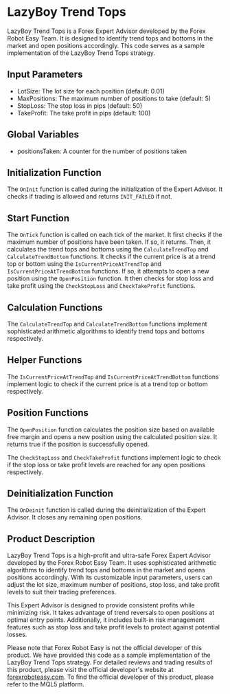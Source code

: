 # LazyBoy Trend Tops

LazyBoy Trend Tops is a Forex Expert Advisor developed by the Forex Robot Easy Team. It is designed to identify trend tops and bottoms in the market and open positions accordingly. This code serves as a sample implementation of the LazyBoy Trend Tops strategy.

## Input Parameters

- LotSize: The lot size for each position (default: 0.01)
- MaxPositions: The maximum number of positions to take (default: 5)
- StopLoss: The stop loss in pips (default: 50)
- TakeProfit: The take profit in pips (default: 100)

## Global Variables

- positionsTaken: A counter for the number of positions taken

## Initialization Function

The `OnInit` function is called during the initialization of the Expert Advisor. It checks if trading is allowed and returns `INIT_FAILED` if not.

## Start Function

The `OnTick` function is called on each tick of the market. It first checks if the maximum number of positions have been taken. If so, it returns. Then, it calculates the trend tops and bottoms using the `CalculateTrendTop` and `CalculateTrendBottom` functions. It checks if the current price is at a trend top or bottom using the `IsCurrentPriceAtTrendTop` and `IsCurrentPriceAtTrendBottom` functions. If so, it attempts to open a new position using the `OpenPosition` function. It then checks for stop loss and take profit using the `CheckStopLoss` and `CheckTakeProfit` functions.

## Calculation Functions

The `CalculateTrendTop` and `CalculateTrendBottom` functions implement sophisticated arithmetic algorithms to identify trend tops and bottoms respectively.

## Helper Functions

The `IsCurrentPriceAtTrendTop` and `IsCurrentPriceAtTrendBottom` functions implement logic to check if the current price is at a trend top or bottom respectively.

## Position Functions

The `OpenPosition` function calculates the position size based on available free margin and opens a new position using the calculated position size. It returns true if the position is successfully opened.

The `CheckStopLoss` and `CheckTakeProfit` functions implement logic to check if the stop loss or take profit levels are reached for any open positions respectively.

## Deinitialization Function

The `OnDeinit` function is called during the deinitialization of the Expert Advisor. It closes any remaining open positions.

## Product Description

LazyBoy Trend Tops is a high-profit and ultra-safe Forex Expert Advisor developed by the Forex Robot Easy Team. It uses sophisticated arithmetic algorithms to identify trend tops and bottoms in the market and opens positions accordingly. With its customizable input parameters, users can adjust the lot size, maximum number of positions, stop loss, and take profit levels to suit their trading preferences.

This Expert Advisor is designed to provide consistent profits while minimizing risk. It takes advantage of trend reversals to open positions at optimal entry points. Additionally, it includes built-in risk management features such as stop loss and take profit levels to protect against potential losses.

Please note that Forex Robot Easy is not the official developer of this product. We have provided this code as a sample implementation of the LazyBoy Trend Tops strategy. For detailed reviews and trading results of this product, please visit the official developer's website at [forexroboteasy.com](https://forexroboteasy.com/forex-robot-review/lazyboy-trend-tops-review-high-profit-ultra-safe-forex-software/). To find the official developer of this product, please refer to the MQL5 platform.
